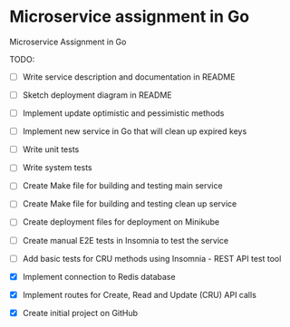 # Microservice assignment in Go

Microservice Assignment in Go

TODO:

- [ ] Write service description and documentation in README
- [ ] Sketch deployment diagram in README
- [ ] Implement update optimistic and pessimistic methods
- [ ] Implement new service in Go that will clean up expired keys
- [ ] Write unit tests
- [ ] Write system tests
- [ ] Create Make file for building and testing main service
- [ ] Create Make file for building and testing clean up service
- [ ] Create deployment files for deployment on Minikube
- [ ] Create manual E2E tests in Insomnia to test the service
- [ ] Add basic tests for CRU methods using Insomnia - REST API test tool
- [x] Implement connection to Redis database
- [x] Implement routes for Create, Read and Update (CRU) API calls
- [x] Create initial project on GitHub
  


